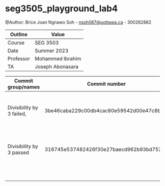 

# seg3505_playground_lab4

@Author: Brice Joan Ngnawo Soh - nsoh087@uottawa.ca - 300262882

| Outline   | Value            |
| --------- | ---------------- |
| Course    | SEG 3503         |
| Date      | Summer 2023      |
| Professor | Mohammed Ibrahim |
| TA        | Joseph Abonasara |

|    Commit group/names    |            Commit number                  | Description |
|    ------------------    |            -------------                  | ----------- |
| Divisibility by 3 failed,| 3be46caba229c00db4cac80e59542d00e47c8b74, | Here we want to test if when the number is divisible by 3 it
| Divisibility by 3 passed | 316745e537482426f30e27baecd962b93bd752e0  | returns "Fizz". The test initially failed and the code was         |                          |                                           | refactored for the test group to pass.
|                          |                                           | Test:
|                          |                                           | 
|                          |                                           |



